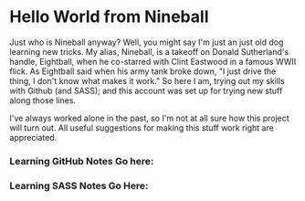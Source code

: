 # Hello World from Nineball
Just who is Nineball anyway? Well, you might say I'm just an just old dog learning new tricks. My alias, Nineball, is a takeoff on Donald Sutherland's handle, Eightball, when he co-starred with Clint Eastwood in a famous WWII flick. As Eightball said when his army tank broke down, "I just drive the thing, I don't know what makes it work." So here I am, trying out my skills with Github (and SASS); and this account was set up for trying new stuff along those lines.
 
I've always worked alone in the past, so I'm not at all sure how this project will turn out. All useful suggestions for making this stuff work right are appreciated.
 
### Learning GitHub Notes Go here:
 

### Learning SASS Notes Go Here:
